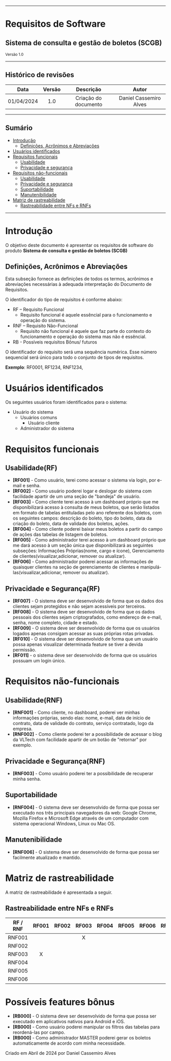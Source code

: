 
---

<h1>Requisitos de Software</h1>

<h2>Sistema de consulta e gestão de boletos (SCGB)</h2>

<small>Versão 1.0</small>

---

## Histórico de revisões

|    Data    | Versão |          Descrição          |      Autor             |
| :--------: | :----: | :-------------------------: | :--------------:       |
| 01/04/2024 |  1.0   |    Criação do documento     | Daniel Cassemiro Alves |

---

## Sumário

- [Introdução](#introdução)
  - [Definições, Acrônimos e Abreviações](#definições-acrônimos-e-abreviações)
- [Usuários identificados](#usuários-identificados)
- [Requisitos funcionais](#requisitos-funcionais)
  - [Usabilidade](#Usabilidade(RF))
  - [Privacidade e segurança](#privacidade-e-segurança(RF))
- [Requisitos não-funcionais](#requisitos-não-funcionais)
  - [Usabilidade](#usabilidade(RNF))
  - [Privacidade e segurança](#privacidade-e-segurança(RNF))
  - [Suportabilidade](#suportabilidade)
  - [Manutenibilidade](#manutenibilidade)
- [Matriz de rastreabilidade](#matriz-de-rastreabilidade)
  - [Rastreabilidade entre NFs e RNFs](#rastreabilidade-entre-nfs-e-rnfs)

---

# Introdução

O objetivo deste documento é apresentar os requisitos de software do produto **Sistema de consulta e gestão de boletos (SCGB)**

## Definições, Acrônimos e Abreviações

Esta subseção fornece as definições de todos os termos, acrônimos e abreviações necessárias à adequada interpretação do Documento de Requisitos.

  O identificador do tipo de requisitos é conforme abaixo:

  - RF – Requisito Funcional
    - Requisito funcional é aquele essêncial para o funcionamento e operação do sistema.
  - RNF – Requisito Não-Funcional
    - Requisito não funcional é aquele que faz parte do contexto do funcionamento e operação do sistema mas não é essêncial.
  - RB - Possíveis requisitos Bônus/ futuros

  O identificador do requisito será uma sequência numérica. Esse número sequencial será único para todo o conjunto de tipos de requisitos.

  **Exemplo**: RF0001, RF1234, RNF1234,

# Usuários identificados

Os seguintes usuários foram identificados para o sistema:

- Usuário do sistema
  - Usuários comuns
    - Usuário cliente
  - Administrador do sistema

# Requisitos funcionais

## Usabilidade(RF)

- **[RF001]** - Como usuário, terei como acessar o sistema via login, por e-mail e senha.
- **[RF002]** - Como usuário poderei logar e deslogar do sistema com facilidade apartir de um uma seção de "bandeja" de usuário.
- **[RF003]** - Como cliente terei acesso à um dashboard próprio que me disponibilizará acesso à consulta de meus boletos, que serão listados em formato de tabelas entituladas pelo ano referente dos boletos, com os seguintes campos: descrição do boleto, tipo do boleto, data da criação do boleto, data de validade dos boletos, ações.
- **[RF004]** - Como cliente poderei baixar meus boletos a partir do campo de ações das tabelas de listagem de boletos. 
- **[RF005]** - Como administrador terei acesso à um dashboard próprio que me dará acesso à um seção única que disponibilizará as seguintes subseções: Informações Próprias(nome, cargo e ícone), Gerenciamento de clientes(visualizar,adicionar, remover ou atualizar).
- **[RF006]** - Como administrador poderei acessar as informações de quaisquer clientes na seção de gerenciamento de clientes e manipulá-las(visualizar,adicionar, remover ou atualizar).

## Privacidade e Segurança(RF)

- **[RF007]** - O sistema deve ser desenvolvido de forma que os dados dos clientes sejam protegidos e não sejam acessíveis por terceiros.
- **[RF008]** - O sistema deve ser desenvolvido de forma que os dados pessoais dos clientes sejam criptografados, como endereço de e-mail, senha, nome completo, cidade e estado.
- **[RF009]** - O sistema deve ser desenvolvido de forma que os usuários logados apenas consigam acessar as suas próprias rotas privadas.
- **[RF010]** - O sistema deve ser desenvolvido de forma que um usuário possa apenas visualizar determinada feature se tiver a devida permissão.
- **[RF011]** - o sistema deve ser desenvolvido de forma que os usuários possuam um login único.

# Requisitos não-funcionais

## Usabilidade(RNF)

- **[RNF001]** - Como cliente, no dashboard, poderei ver minhas informações próprias, sendo elas: nome, e-mail, data de início de contrato, data de validade do contrato, serviço contratado, logo da empresa.
- **[RNF002]** - Como cliente poderei ter a possibilidade de acessar o blog da VLTech com facilidade apartir de um botão de "retornar" por exemplo.

## Privacidade e Segurança(RNF)

- **[RNF003]** - Como usuário poderei ter a possibilidade de recuperar minha senha.

## Suportabilidade

- **[RNF004]** - O sistema deve ser desenvolvido de forma que possa ser executado nos três principais navegadores da web: Google Chrome, Mozilla Firefox e Microsoft Edge através de um computador com sistema operacional Windows, Linux ou Mac OS.

## Manutenibilidade

- **[RNF006]** - O sistema deve ser desenvolvido de forma que possa ser facilmente atualizado e mantido.

# Matriz de rastreabilidade

A matriz de rastreabilidade é apresentada a seguir.

## Rastreabilidade entre NFs e RNFs

| RF / RNF | RF001 | RF002 | RF003 | RF004 | RF005 | RF006 | RF007 | RF008 | RF009 | RF010 |
| :------: | :---: | :---: | :---: | :---: | :---: | ----- | ----- | ----- | ----- | ----- |
|  RNF001  |       |       |   X   |       |       |       |       |       |       |       |
|  RNF002  |       |       |       |       |       |       |       |       |       |       |
|  RNF003  |   X   |       |       |       |       |       |       |       |       |       |
|  RNF004  |       |       |       |       |       |       |       |       |       |       |
|  RNF005  |       |       |       |       |       |       |       |       |       |       |
|  RNF006  |       |       |       |       |       |       |       |       |       |       |

# Possíveis features bônus

- **[RB000]** - O sistema deve ser desenvolvido de forma que possa ser executado em aplicativos nativos para Android e iOS.
- **[RB000]** - Como usuário poderei manipular os filtros das tabelas para reordená-las por campo.
- **[RB000]** - Como administrador MASTER poderei gerar os boletos automaticamente de acordo com minha necessidade.


Criado em Abril de 2024 por Daniel Cassemiro Alves 